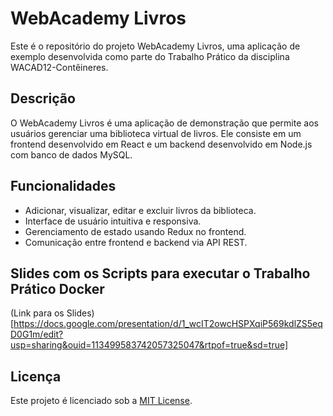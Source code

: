 # WebAcademy Livros

Este é o repositório do projeto WebAcademy Livros, uma aplicação de exemplo desenvolvida como parte do Trabalho Prático da disciplina WACAD12-Contêineres.

## Descrição

O WebAcademy Livros é uma aplicação de demonstração que permite aos usuários gerenciar uma biblioteca virtual de livros. Ele consiste em um frontend desenvolvido em React e um backend desenvolvido em Node.js com banco de dados MySQL.

## Funcionalidades

- Adicionar, visualizar, editar e excluir livros da biblioteca.
- Interface de usuário intuitiva e responsiva.
- Gerenciamento de estado usando Redux no frontend.
- Comunicação entre frontend e backend via API REST.

## Slides com os Scripts para executar o Trabalho Prático Docker

(Link para os Slides)[https://docs.google.com/presentation/d/1_wcIT2owcHSPXqiP569kdlZS5eqD0G1m/edit?usp=sharing&ouid=113499583742057325047&rtpof=true&sd=true]

## Licença

Este projeto é licenciado sob a [MIT License](LICENSE).